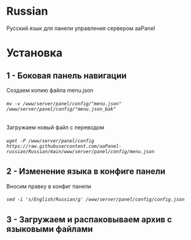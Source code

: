 # Russian
Русский язык для панели управления сервером aaPanel

**<h1>Установка</h1>**

## 1 - Боковая панель навигации
Создаем копию файла menu.json
###### `mv -v /www/server/panel/config/"menu.json" /www/server/panel/config/"menu.json_bak"`
Загружаем новый файл с переводом
###### `wget -P /www/server/panel/config https://raw.githubusercontent.com/aaPanel-russian/Russian/main/www/server/panel/config/menu.json`

## 2 - Изменение языка в конфиге панели
Вносим правку в конфиг панели
###### `sed -i 's/English/Russian/g' /www/server/panel/config/config.json`

## 3 - Загружаем и распаковываем архив с языковыми файлами
